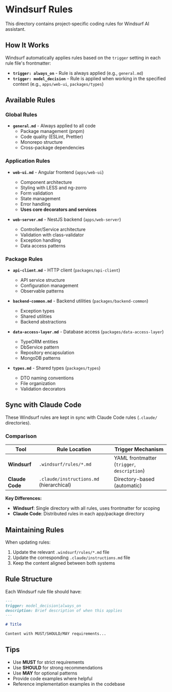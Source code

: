 # Windsurf Rules

This directory contains project-specific coding rules for Windsurf AI assistant.

## How It Works

Windsurf automatically applies rules based on the `trigger` setting in each rule file's frontmatter:

- **`trigger: always_on`** - Rule is always applied (e.g., `general.md`)
- **`trigger: model_decision`** - Rule is applied when working in the specified context (e.g., `apps/web-ui`, `packages/types`)

## Available Rules

### Global Rules
- **`general.md`** - Always applied to all code
  - Package management (pnpm)
  - Code quality (ESLint, Prettier)
  - Monorepo structure
  - Cross-package dependencies

### Application Rules
- **`web-ui.md`** - Angular frontend (`apps/web-ui`)
  - Component architecture
  - Styling with LESS and ng-zorro
  - Form validation
  - State management
  - Error handling
  - **Uses core decorators and services**

- **`web-server.md`** - NestJS backend (`apps/web-server`)
  - Controller/Service architecture
  - Validation with class-validator
  - Exception handling
  - Data access patterns

### Package Rules
- **`api-client.md`** - HTTP client (`packages/api-client`)
  - API service structure
  - Configuration management
  - Observable patterns

- **`backend-common.md`** - Backend utilities (`packages/backend-common`)
  - Exception types
  - Shared utilities
  - Backend abstractions

- **`data-access-layer.md`** - Database access (`packages/data-access-layer`)
  - TypeORM entities
  - DbService pattern
  - Repository encapsulation
  - MongoDB patterns

- **`types.md`** - Shared types (`packages/types`)
  - DTO naming conventions
  - File organization
  - Validation decorators

## Sync with Claude Code

These Windsurf rules are kept in sync with Claude Code rules (`.claude/` directories).

### Comparison

| Tool | Rule Location | Trigger Mechanism |
|------|---------------|-------------------|
| **Windsurf** | `.windsurf/rules/*.md` | YAML frontmatter (`trigger`, `description`) |
| **Claude Code** | `.claude/instructions.md` (hierarchical) | Directory-based (automatic) |

**Key Differences:**
- **Windsurf**: Single directory with all rules, uses frontmatter for scoping
- **Claude Code**: Distributed rules in each app/package directory

## Maintaining Rules

When updating rules:
1. Update the relevant `.windsurf/rules/*.md` file
2. Update the corresponding `.claude/instructions.md` file
3. Keep the content aligned between both systems

## Rule Structure

Each Windsurf rule file should have:

```markdown
---
trigger: model_decision|always_on
description: Brief description of when this applies
---

# Title

Content with MUST/SHOULD/MAY requirements...
```

## Tips

- Use **MUST** for strict requirements
- Use **SHOULD** for strong recommendations
- Use **MAY** for optional patterns
- Provide code examples where helpful
- Reference implementation examples in the codebase
